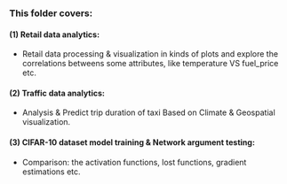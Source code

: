 ### This folder covers:  
#### (1) Retail data analytics:  
* Retail data processing & visualization in kinds of plots and explore the correlations betweens some attributes, like temperature VS fuel_price etc.  

#### (2) Traffic data analytics:  
*  Analysis & Predict trip duration of taxi Based on Climate & Geospatial visualization.  

#### (3) CIFAR-10 dataset model training & Network argument testing:  
*  Comparison: the activation functions, lost functions, gradient estimations etc.  
